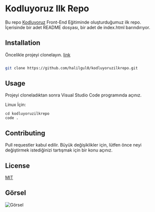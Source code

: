 # Kodluyoruz Ilk Repo
Bu repo [Kodluyoruz](kodluyoruz.org) Front-End Eğitiminde oluşturduğumuz ilk repo. İçerisinde bir adet README dosyası, bir adet de index.html barındırıyor.

## Installation

Öncelikle projeyi clonelayın. [link](https://github.com/halilgul0/kodluyoruzilkrepo.git)

``` bash

git clone https://github.com/halilgul0/kodluyoruzilkrepo.git 

```

## Usage
Projeyi cloneladıktan sonra Visual Studio Code programında açınız.

Linux İçin:

```linux
cd kodluyoruzilkrepo
code .
```

## Contributing

Pull requestler kabul edilir. Büyük değişiklikler için, lütfen önce neyi değiştirmek istediğinizi tartışmak için bir konu açınız.

## License

[MIT](https://github.com/halilgul0/kodluyoruzilkrepo/blob/main/LICENSE)

## Görsel

![Görsel](https://picsum.photos/200/300)